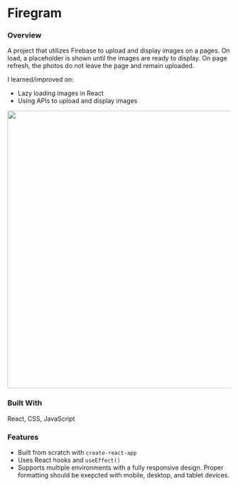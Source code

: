 # Firegram
<!-- [oliviawissig.com/Firegram](https://oliviawissig.com/Firegram) --> 

### Overview
A project that utilizes Firebase to upload and display images on a pages. On load, a placeholder is shown until the images are ready to display. On page refresh, the photos do not leave the page and remain uploaded. 

I learned/improved on:
- Lazy loading images in React
- Using APIs to upload and display images

<!-- TODO: Add a screenshot of the live project.
    1. Link to a 'live demo.'
    2. Describe your overall experience in a couple of sentences.
    3. List a few specific technical things that you learned or improved on.
    4. Share any other tips or guidance for others attempting this or something similar.
 -->

<span align="center">
  <img src="https://i.imgur.com/SAXCAdr.png" alt="" width="625"/>
</span>

### Built With
React, CSS, JavaScript
<!-- TODO: List any MAJOR libraries/frameworks (e.g. React, Tailwind) with links to their homepages. -->

### Features
- Built from scratch with `create-react-app`
- Uses React hooks and `useEffect()`
- Supports multiple environments with a fully responsive design. Proper formatting should be exepcted with mobile, desktop, and tablet devices.

<!-- TODO: List what specific 'user problems' that this application solves. -->

<!-- ## Contact -->

<!-- TODO: Include icons and links to your RELEVANT, PROFESSIONAL 'DEV-ORIENTED' social media. LinkedIn and dev.to are minimum. -->

<!-- ## Acknowledgements -->

<!-- TODO: List any blog posts, tutorials or plugins that you may have used to complete the project. Only list those that had a significant impact. Obviously, we all 'Google' stuff while working on our things, but maybe something in particular stood out as a 'major contributor' to your skill set for this project. -->
